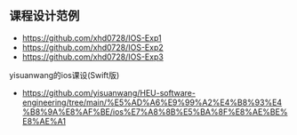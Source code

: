 ## 课程设计范例

- https://github.com/xhd0728/IOS-Exp1
- https://github.com/xhd0728/IOS-Exp2
- https://github.com/xhd0728/IOS-Exp3

yisuanwang的ios课设(Swift版)
- https://github.com/yisuanwang/HEU-software-engineering/tree/main/%E5%AD%A6%E9%99%A2%E4%B8%93%E4%B8%9A%E8%AF%BE/ios%E7%A8%8B%E5%BA%8F%E8%AE%BE%E8%AE%A1
